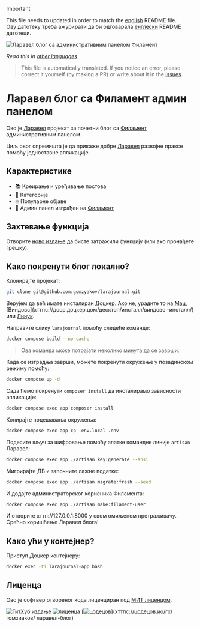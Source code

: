 >[!IMPORTANT]
>This file needs to updated in order to match the [english](/README.md) README file.  
>Ову датотеку треба ажурирати да би одговарала [енглески](/README.md) README датотеци.

![Ларавел блог са административним панелом Филамент](./доцс/социал-превиев-ен.пнг)

_Read this in [other languages](./Translations.md)_

>This file is automatically translated. If you notice an error, please correct it yourself (by making a PR) or write about it in the [issues](https://github.com/gomzyakov/larajournal/issues).

# Ларавел блог са Филамент админ панелом

Ово је [Ларавел](хттпс://ларавел.цом) пројекат за почетни блог са [Филамент](хттпс://филаментпхп.цом) административним панелом.

Циљ овог спремишта је да прикаже добре [Ларавел](хттпс://ларавел.цом) развојне праксе помоћу једноставне апликације.

## Карактеристике

- 📚 Креирање и уређивање постова
- 🥑 Категорије
- 🔥 Популарне објаве
- 🎉 Админ панел изграђен на [Филамент](хттпс://филаментпхп.цом)

## Захтевање функција

Отворите [ново издање](хттпс://гитхуб.цом/гомзиаков/ларавел-блог/иссуес/нев) да бисте затражили функцију (или ако пронађете грешку).

## Како покренути блог локално?

Клонирајте пројекат:

```bash
git clone git@github.com:gomzyakov/larajournal.git
```

Верујем да већ имате инсталиран Доцкер. Ако не, урадите то на [Мац](хттпс://доцс.доцкер.цом/десктоп/инсталл/мац-инсталл/), [Виндовс](хттпс://доцс.доцкер.цом/десктоп/инсталл/виндовс -инсталл/) или [Линук](хттпс://доцс.доцкер.цом/десктоп/инсталл/линук-инсталл/).

Направите слику `larajournal` помоћу следеће команде:

```bash
docker compose build --no-cache
```

>Ова команда може потрајати неколико минута да се заврши.

Када се изградња заврши, можете покренути окружење у позадинском режиму помоћу:

```bash
docker compose up -d
```

Сада ћемо покренути `composer install` да инсталирамо зависности апликације:

```bash
docker compose exec app composer install
```

Копирајте подешавања окружења:

```bash
docker compose exec app cp .env.local .env
```

Подесите кључ за шифровање помоћу алатке командне линије `artisan` Ларавел:

```bash
docker compose exec app ./artisan key:generate --ansi
```

Мигрирајте ДБ и започните лажне податке:

```bash
docker compose exec app ./artisan migrate:fresh --seed
```

И додајте администраторског корисника Филамента:

```bash
docker compose exec app ./artisan make:filament-user
```

И отворите хттп://127.0.0.1:8000 у свом омиљеном претраживачу. Срећно коришћење Ларавел блога!

## Како ући у контејнер?

Приступ Доцкер контејнеру:

```bash
docker exec -ti larajournal-app bash
```

## Лиценца

Ово је софтвер отвореног кода лиценциран под [МИТ лиценцом](хттпс://гитхуб.цом/гомзиаков/пхп-цоде-стиле/блоб/маин/ЛИЦЕНСЕ).


[![ГитХуб издање](хттпс://имг.схиелдс.ио/гитхуб/релеасе/гомзиаков/ларавел-блог.свг)](хттпс://гитхуб.цом/гомзиаков/ларавел-блог/релеасес/латест)
[![лиценца](хттпс://имг.схиелдс.ио/бадге/Лиценсе-МИТ-греен.свг)](хттпс://гитхуб.цом/гомзиаков/ларавел-блог/блоб/девелопмент/ЛИЦЕНСЕ)
[![цодецов](хттпс://цодецов.ио/гх/гомзиаков/ларавел-блог/бранцх/маин/грапх/бадге.свг?токен=4ЦИТВМВУИВ)](хттпс://цодецов.ио/гх/гомзиаков/ ларавел-блог)
